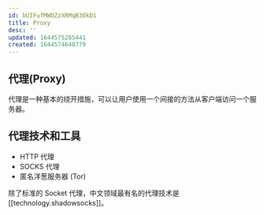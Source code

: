 ```yaml
---
id: bUIFufMWDZzXRMqB3OkD1
title: Proxy
desc: ''
updated: 1644575285441
created: 1644574648779
---
```


## 代理(Proxy)

代理是一种基本的绕开措施，可以让用户使用一个间接的方法从客户端访问一个服务器。

## 代理技术和工具

- HTTP 代理
- SOCKS 代理
- 匿名洋葱服务器 (Tor)

除了标准的 Socket 代理，中文领域最有名的代理技术是 [[technology.shadowsocks]]。 
